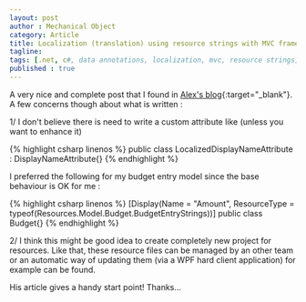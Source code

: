 ```yaml
---
layout: post
author : Mechanical Object
category: Article
title: Localization (translation) using resource strings with MVC framework
tagline: 
tags: [.net, c#, data annotations, localization, mvc, resource strings]
published : true
---
```

A very nice and complete post that I found in [Alex's blog](http://adamyan.blogspot.fr/2010/02/aspnet-mvc-2-localization-complete.html){:target="_blank"}. 
A few concerns though about what is written : 

<!--more-->

1/ I don't believe there is need to write a custom attribute like (unless you want to enhance it)

{% highlight csharp linenos %}
public class LocalizedDisplayNameAttribute : DisplayNameAttribute{}
{% endhighlight %}

I preferred the following for my budget entry model since the base behaviour is OK for me :

{% highlight csharp linenos %}
[Display(Name = "Amount", ResourceType = typeof(Resources.Model.Budget.BudgetEntryStrings))]
public class Budget{}
{% endhighlight %}

2/ I think this might be good idea to create completely new project for resources. Like that, these 
resource files can be managed by an other team or an automatic way of updating them (via a WPF hard 
client application) for example can be found. 

His article gives a handy start point! Thanks...
